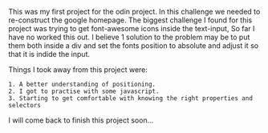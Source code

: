 This was my first project for the odin project. In this challenge we needed to re-construct the google homepage. The biggest challenge I found for this project was trying to get font-awesome icons inside the text-input, So far I have no worked this out. I believe 1 solution to the problem may be to put them both inside a div and set the fonts position to absolute and adjust it so that it is indide the input. 

Things I took away from this project were: 

    1. A better understanding of positioning.
    2. I got to practise with some javascript.
    3. Starting to get comfortable with knowing the right properties and selectors

I will come back to finish this project soon...